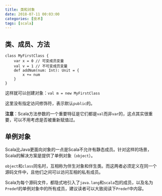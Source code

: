 ```yaml
---
title: 类和对象
date: 2018-07-11 00:03:00
categories: [技术]
tags: [scala]
---
```

## 类、成员、方法

```
class MyFirstClass {
	var x = 0 // 可变成员变量
	val v = 1 // 不可变成员变量
    def addNum(num: Int): Unit = {
        x += num
    }
}
```

这样就可以创建对象：`val m = new MyFirstClass`

这里没有指定访问修饰符，表示默认`public`的。<!--more-->

**注意**：Scala方法参数的一个重要特征是它们都是`val`而非`var`的，这点其实很重要，可以不用考虑是否被重新赋值过。

## 单例对象

Scala比Java更面向对象的一点是Scala不允许有静态成员。针对这样的场景，Scala的解决方案是提供了单例对象（`object`）。

`object`和`class`同名时，互相称为伴生对象和伴生类。而这两者必须定义在同一个源码文件中，且他们之间可以访问互相的私有成员。

Scala为每个源码文件，都隐式地引入了`java.lang`和`scala`包的成员，以及名为`Predef`的单例对象中的所有成员，建议读者可以大致阅读下`Predef`中内容。